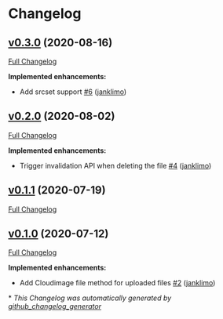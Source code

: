 # Changelog

## [v0.3.0](https://github.com/janklimo/shrine-cloudimage/tree/v0.3.0) (2020-08-16)

[Full Changelog](https://github.com/janklimo/shrine-cloudimage/compare/v0.2.0...v0.3.0)

**Implemented enhancements:**

- Add srcset support [\#6](https://github.com/janklimo/shrine-cloudimage/pull/6) ([janklimo](https://github.com/janklimo))

## [v0.2.0](https://github.com/janklimo/shrine-cloudimage/tree/v0.2.0) (2020-08-02)

[Full Changelog](https://github.com/janklimo/shrine-cloudimage/compare/v0.1.1...v0.2.0)

**Implemented enhancements:**

- Trigger invalidation API when deleting the file [\#4](https://github.com/janklimo/shrine-cloudimage/pull/4) ([janklimo](https://github.com/janklimo))

## [v0.1.1](https://github.com/janklimo/shrine-cloudimage/tree/v0.1.1) (2020-07-19)

[Full Changelog](https://github.com/janklimo/shrine-cloudimage/compare/v0.1.0...v0.1.1)

## [v0.1.0](https://github.com/janklimo/shrine-cloudimage/tree/v0.1.0) (2020-07-12)

[Full Changelog](https://github.com/janklimo/shrine-cloudimage/compare/57c0bb934bb097eeb301166b404d1cc94181e396...v0.1.0)

**Implemented enhancements:**

- Add Cloudimage file method for uploaded files [\#2](https://github.com/janklimo/shrine-cloudimage/pull/2) ([janklimo](https://github.com/janklimo))



\* *This Changelog was automatically generated by [github_changelog_generator](https://github.com/github-changelog-generator/github-changelog-generator)*
